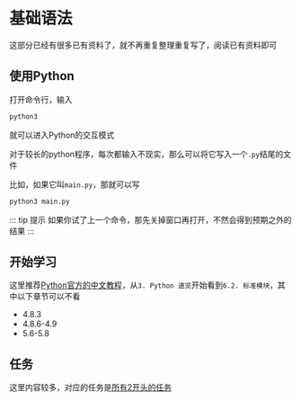 # 基础语法
这部分已经有很多已有资料了，就不再重复整理重复写了，阅读已有资料即可  

## 使用Python
打开命令行，输入
``` bash
python3
```
就可以进入Python的交互模式

对于较长的python程序，每次都输入不现实，那么可以将它写入一个`.py`结尾的文件

比如，如果它叫`main.py`，那就可以写
``` bash
python3 main.py
```
::: tip 提示
如果你试了上一个命令，那先关掉窗口再打开，不然会得到预期之外的结果
:::

## 开始学习
这里推荐[Python官方的中文教程](https://docs.python.org/zh-cn/3/tutorial/introduction.html)，从`3. Python 速览`开始看到`6.2. 标准模块`，其中以下章节可以不看

- 4.8.3
- 4.8.6-4.9
- 5.6-5.8

## 任务
这里内容较多，对应的任务是[所有2开头的任务](../tasks/2-1)

